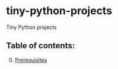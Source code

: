 # tiny-python-projects
Tiny Python projects

## Table of contents:
0. [Prerequisites](../../tree/prerequisites)